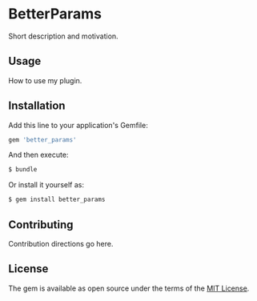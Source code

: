 # BetterParams
Short description and motivation.

## Usage
How to use my plugin.

## Installation
Add this line to your application's Gemfile:

```ruby
gem 'better_params'
```

And then execute:
```bash
$ bundle
```

Or install it yourself as:
```bash
$ gem install better_params
```

## Contributing
Contribution directions go here.

## License
The gem is available as open source under the terms of the [MIT License](https://opensource.org/licenses/MIT).
